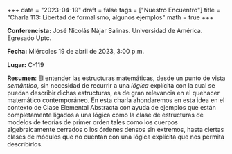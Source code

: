 +++
date  = "2023-04-19"
draft = false
tags  = ["Nuestro Encuentro"]
title = "Charla 113: Libertad de formalismo, algunos ejemplos"
math  = true
+++


**Conferencista:**  José Nicolás Nájar Salinas. Universidad de América. Egresado Uptc.

**Fecha:** Miércoles 19 de abril de 2023, 3:00 p.m.

**Lugar:** C-119

**Resumen**: El entender las estructuras matemáticas, desde un punto de vista *semántico*, sin necesidad de recurrir a una *lógica* explícita con la cual se puedan describir dichas estructuras, es de gran relevancia en el quehacer matemático contemporáneo. En esta charla ahondaremos en esta idea en el contexto de Clase Elemental Abstracta con ayuda de ejemplos que están completamente ligados a una lógica como la clase de estructuras de modelos de teorías de primer orden tales como los cuerpos algebraicamente cerrados o los órdenes densos sin extremos, hasta ciertas clases de módulos que no cuentan con una lógica explícita que nos permita describirlos.
